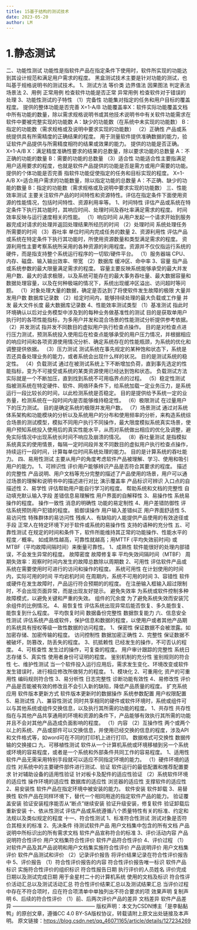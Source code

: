 ```yaml
---
title: 15基于结构的测试技术
date: 2023-05-20
author: LM
---
```


# 1.静态测试

二、功能性测试
功能性是指软件产品在指定条件下使用时，软件所实现的功能达到其设计规范和满足用户需求的程度。
黑盒测试技术主要是针对功能的测试，也叫基于规格说明书的测试技术。
1、测试方法
等价类
边界值法
因果图法
判定表法
场景法
2、用例
正常用例
检查软件功能是否正常
异常用例
检查软件对于错误的处理
3、功能性测试的子特性
（1）完备性
功能集对指定的任务和用户目标的覆盖程度。
提供的整体功能是否完善
X=1-A/B
功能覆盖率X：软件实际功能覆盖文档中所有功能的数量，除以需求规格说明书或其他技术说明书中有关软件功能需求在软件中要被完整实现的功能数
A：缺少的功能数（在系统中未实现的功能数）
B：指定的功能数（需求规格或及说明中要求实现的功能数）
（2）正确性
产品或系统提供具有所需精度的正确结果的程度。
用于测量软件提供准确数据的能力，验证软件产品提供与所需精度相符的结果或效果的能力。
提供的功能是否正确。
X=1-A/B
X：满足精度准确性要求的结果的总数量，除以要求功能的总数量
A：不正确的功能的数量
B：需要的功能的总数量
（3）适合性
功能适合性主要指满足用户适用要求的程度，也就是软件产品提供的功能是否是需方或用户需要的功能。
提供的个体功能是否完善
指软件功能促使指定的任务和目标实现的程度。
X=1-A/B
X=适合用户需求的功能数量，除以指定功能的总数量
A：不正确、缺少的功能的数量
B：指定的功能数（需求规格或及说明中要求实现的功能数）
三、性能效率测试
主要关注软件产品的时间特性和资源特性。评估在指定条件下面使用资源的性能情况，包括时间特性、资源利用率等。
1、时间特性
评估产品或系统在特定条件下执行其功能时，其响应时间、处理时间及吞吐率满足需求的程度。
时间效率反映与运行速度相关的性能。
（1）响应时间
从用户发起一个请求开始到服务器完成对请求的处理并返回处理结果所经历的时间
（2）处理时间
系统处理任务所需要的时间
（3）吞吐率
单位时间内完成任务的数量
2、资源利用性
评估产品或系统在特定条件下执行其功能时，所使用资源数量和类型满足需求的程度。
资源利用性主要考察系统所采用的各种资源的利用程度。资源并不仅仅指运行系统的硬件，而是指支持整个系统运行程序的一切软/硬件平台。
（1）服务器端
CPU、内存、磁盘、输入输出效率、带宽
（2）数据库
缓冲区、命中率
3、容量
指产品或系统参数的最大限量满足需求的程度。
容量主要反映系统能够承受的最大并发用户数、最大的请求极限，以及系统可能存在的最大事务吞吐量、最大数据容量和数据处理容量，以及在何种极端的情况下，系统出现缓冲区溢出、访问超时等问题。
（1）对象处理大量的数据，确定是否达到了将使软件发生故障的极限
大量并发用户数
数据库记录数
（2）给定时间内，能够持续处理的最大负载或工作量
并发
最大文件长度
最大数据库记录数
4、性能效率测试类型
（1）基准测试
指此时环境确认以后对业务模型中涉及到的每种业务做基准性的测试
目的是获取单用户执行时的各项性能指标，为多用户并发和混合场景的性能测试分析提供参考依据。
（2）并发测试
指并发不同数目的虚拟用户执行检查点操作。
目的是对检查点进行压力测试，预测系统投入使用后在检查点能够承受的用户压力情况，并根据相应的响应时间和各项资源使用情况分析、确定系统存在的性能瓶颈，为系统的优化和调整提供依据。
（3）压力测试
测试系统在事先规定的某种饱和状态下，系统是否还具备处理业务的能力，或者系统会出现什么样的状况。
目的是测试系统的稳定性。
（4）负载测试
通过在被测试系统上下不断增加负荷，直到事先选定的性能指标，变为不可接受或系统的某类资源使用已经达到饱和状态。
负载测试方法实际就是一个不断加压，直到找到系统不可用临界点的过程。
（5）稳定性测试
指被测系统在特定硬件、软件、网络环条件下，给系统加载一定业务压力，是系统运行一段比较长的时间，以此检测系统是否稳定。
目的是提供给予系统一定的业务量，检测系统在一段时间内是否能够维持稳定性。
（6）极限测试
在过量用户下的压力测试。
目的是确定系统的极限并发用户数。
（7）场景测试
通过对系统体系架构和功能模块的分析以及系统用户的分布和使用频率的分析，来构造系统综合场景的测试模型，模拟不同用户执行不同操作，最大限度模拟系统真实场景，使用户预知系统投入使用后的真实性能水平，从而对系统做出相应的优化及调整，避免实际情况中出现系统长时间不响应及崩溃的情况。
（8）吞吐量测试
是指模拟系统真实的使用情景，每隔一定时间段并发不同数目的虚拟用户执行检查点操作，持续运行一段时间，计算每单位时间系统处理的能力。
目的是计算系统的吞吐能力。
四、易用性测试
主要从用户的角度考虑软件产品被理解、学习、使用和吸引用户的能力。
1、可辨识性
评价用户能够辨识产品是否符合其要求的程度。
描述的完整性
产品说明、用户文档等充分完整的描述了产品使用的场景，用户可以通过场景的理解和说明书中的描述进行对比
演示覆盖率
产品标识可辨识
入口点的自描述性
2、易学性
评估帮助用户能自行学习的程度。
帮助系统和文档的完整性
自动填充默认输入字段
差错信息易理解性
用户界面的自解释性
3、易操作性
系统易操作的程度。
操作一致性
消息的明确性
功能的易定制性
4、用户差错防御性
评估系统预防用户犯错的程度。
抵御误操作
用户输入差错纠正
用户界面舒适性
5、易访问性
特殊群体的易访问性
残疾人、有缺陷的人能提供产品使用的有效途径或手段
正常人在特定环境下对于软件或系统的易操作性
支持的语种的充分性
五、可靠性测试
在规定的时间和条件下，软件所能维持其正常的功能操作、性能水平的程度／概率。
如成熟性越高，可靠性就越高；用MTTF (平均失效前时间) 或MTBF（平均故障间隔时间）来衡量可靠性。
1、成熟性
软件能很好的处理内部错误，不会发生异常的程度。
故障密度
故障修复率
平均失效间隔时间（MTBF）
周期失效率：观察时时间内发生的故障总数除以周期数
2、可用性
评估软件产品或系统在需要使用时可进行的访问和操作的程度。
系统可用性
在计划使用的时间内，实际可用的时间
平均宕机时间
在周期内，系统不可用的时间
3、容错性
软件或硬件在发生故障时，产品运行符合预期的的程度。
在注册输入框输入超过限制时，不会出现页面异常，而是出现友好提示。
避免失效率
为系统或软件控制多种故障模式，以避免关键和严重的失效。
组件的冗余度
为了避免系统失效而安装冗余组件的比例情况。
4、易恢复性
评估系统出现异常后能否恢复、多久能恢复、能恢复到什么程度。
平均恢复时间 
数据备份完整性
数据恢复能力
六、信息安全性测试
评估系统产品或软件，保护信息和数据的程度，以使用户或者其他产品期的系统具有授权等级一致性数据的访问程度。
1、保密性
保证数据不会被泄露。如加密存储、加密传输的程度。
访问控制性
数据加密正确性
2、完整性
保证数据不被破坏，防篡改，防丢失的程度。
3、抗抵赖性
已经发生的操作，不可否认的程度。
4、可核查性
发生过的操作，可复查的程度。
用户审计跟踪的完整性
系统日志存储
5、真实性
使用者身份可证明的程度。
鉴别机制的充分性
鉴别规则的符合性
七、维护性测试
当一个软件投入运行应用后，需求发生变化、环境改变或软件发生错误时，进行相应修改所做努力的程度。
1、模块化
2、可重用化
资产的可重用性
编码规则符合性
3、易分析性
日志完整性
诊断功能有效性
4、易修改性
评价产品是否能被有效的修改且不会引入新的缺陷，降低产品质量的程度。
扩充系统应用
软件版本更新方式
软件版本更新时的数据操作
系统参数配置
用户权限配置
5、易测试性
八、兼容性测试
同时共享相同的硬件或软件环境时，系统或组件可以与其他系统或组件交换信息，以及执行其所需的功能的程度。
1、共存性
共存性指在与其他产品共享通用的环境和资源的条件下，产品能够有效执行其所需的功能并且不会对其他产品造成负面影响的程度。
（1）内容
（2）互操作性
两个或两个以上的系统、产品或部件可以交换信息，并使用已经交换的信息的程度，涉及API和文件格式等，如word可在不同的打印机上进行打印。
数据格式可交换性
数据传输的交换接口
九、可移植性测试
软件从一个计算机系统或环境移植到另一个系统或环境的容易程度，或者是一个系统和外部条件共同工作的容易程度。
1、适用性
软件产品无需采用特别手段就可以适应不同指定环境的能力。
（1）硬件环境的适应性
对系统中的主要硬件部件进行测试、验证
软件运行的最低配置和推荐配置要求
针对辅助设备的适用性验证
针对板卡及配件的适应性验证
（2）系统软件环境的适应性
操作环境的适应性
数据库的适应性
浏览器的适应性
支撑软件的适应性
2、易安装性
软件产品在指定环境中被安装的能力。
软件安装
软件卸载
3、易替换性
软件产品在同样环境下，替代一个相同用途的指定软件产品的能力。
验证覆盖安装
验证安装程序能否从“断点”继续安装
验证升级安装，修复软件
验证卸载后重新安装
十、依从性测试
评估产品或系统遵循八个质量特性有关的标准、约定和法规以及类似规定的程度
十一、符合性测试
1、标准符合性测试
测试对象是否符合其相关的标准
2、先决条件
待测试软件产品
用户文档集中包含的所有文档
产品说明中所标识出的所有需求文档
软件产品宣称符合的标准
3、评价活动内容
产品说明符合性评价
用户文档集符合性评价
软件产品符合性评价
4、评价过程
（1）对软件产品及其产品说明和用户文档集实施符合性评价
产品说明评价
用户文档集评价
软件产品测试和评价
（2）记录评价报告
将评价结果记录在符合性评价报告中
5、评价报告
（1）符合性评价报告的内容
符合性评价报告唯一标识
软件产品标识
实施符合性评价的组织标识
符合性报告日期
执行评价的人员姓名
评价完成日期以及测试完成日期
用于金星村二十的计算机系统
使用的文档及标识
符合性评价活动汇总以及测试活动汇总
符合性评价结果汇总以及测试结果汇总
当评价过程中存在不符合项时，应在符合项清单中单独列出不符合要求的项
效果声明
复制声明
6、后续的符合性评价
（1）前、后两次评价产品的差异
文档差异
软件产品差异
————————————————
版权声明：本文为CSDN博主「是李黏黏鸭」的原创文章，遵循CC 4.0 BY-SA版权协议，转载请附上原文出处链接及本声明。
原文链接：https://blog.csdn.net/qq_46071165/article/details/127234269
